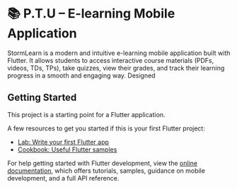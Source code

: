 # 📚 P.T.U – E-learning Mobile Application

StormLearn is a modern and intuitive e-learning mobile application built with Flutter. It allows students to access interactive course materials (PDFs, videos, TDs, TPs), take quizzes, view their grades, and track their learning progress in a smooth and engaging way. Designed

## Getting Started

This project is a starting point for a Flutter application.

A few resources to get you started if this is your first Flutter project:

- [Lab: Write your first Flutter app](https://docs.flutter.dev/get-started/codelab)
- [Cookbook: Useful Flutter samples](https://docs.flutter.dev/cookbook)

For help getting started with Flutter development, view the
[online documentation](https://docs.flutter.dev/), which offers tutorials,
samples, guidance on mobile development, and a full API reference.
